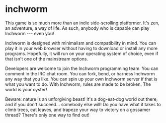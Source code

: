 # inchworm

This game is so much more than an indie side-scrolling platformer. It's zen, an adventure, a way of life. As such, anybody who is capable can play Inchworm --- even you!

Inchworm is designed with minimalism and compatibility in mind. You can play it in your web browser without having to download or install any more programs. Hopefully, it will run on your operating system of choice, even if that isn't one of the mainstream options.

Developers are welcome to join the Inchworm programming team. You can comment in the IRC chat room. You can fork, bend, or harness Inchworm any way that you like. You can spin up your own Inchworm server if that is what you want to do. With Inchworm, rules are made to be broken. The world is your oyster!

Beware: nature is an unforgiving beast! It's a dog-eat-dog world out there, and if you don't succeed... somebody else will! Do you have what it takes to climb trees, eat leaves, and trapeze your way to victory on a gossamer thread? There's only one way to find out!
